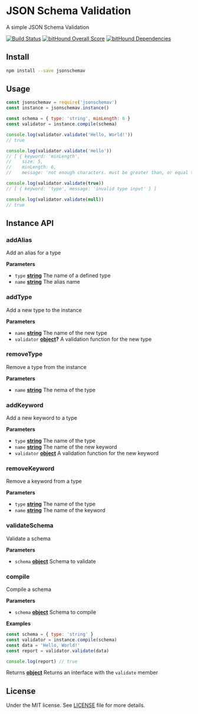 # JSON Schema Validation

A simple JSON Schema Validation

[![Build Status](https://travis-ci.org/demsking/jsonschemav.svg?branch=master)](https://travis-ci.org/demsking/jsonschemav) [![bitHound Overall Score](https://www.bithound.io/github/demsking/jsonschemav/badges/score.svg)](https://www.bithound.io/github/demsking/jsonschemav) [![bitHound Dependencies](https://www.bithound.io/github/demsking/jsonschemav/badges/dependencies.svg)](https://www.bithound.io/github/demsking/jsonschemav/master/dependencies/npm)

## Install

```sh
npm install --save jsonschemav
```

## Usage

```javascript
const jsonschemav = require('jsonschemav')
const instance = jsonschemav.instance()

const schema = { type: 'string', minLength: 6 }
const validator = instance.compile(schema)

console.log(validator.validate('Hello, World!'))
// true

console.log(validator.validate('Hello'))
// [ { keyword: 'minLength',
//    size: 5,
//    minLength: 6,
//    message: 'not enough characters. must be greater than, or equal to, 6' } ]

console.log(validator.validate(true)) 
// [ { keyword: 'type', message: 'invalid type input' } ]

console.log(validator.validate(null))
// true
```

## Instance API

<!-- Generated by documentation.js. Update this documentation by updating the source code. -->

### addAlias

Add an alias for a type

**Parameters**

-   `type` **[string](https://developer.mozilla.org/en-US/docs/Web/JavaScript/Reference/Global_Objects/String)** The name of a defined type
-   `name` **[string](https://developer.mozilla.org/en-US/docs/Web/JavaScript/Reference/Global_Objects/String)** The alias name

### addType

Add a new type to the instance

**Parameters**

-   `name` **[string](https://developer.mozilla.org/en-US/docs/Web/JavaScript/Reference/Global_Objects/String)** The name of the new type
-   `validator` **[object](https://developer.mozilla.org/en-US/docs/Web/JavaScript/Reference/Global_Objects/Object)?** A validation function for the new type

### removeType

Remove a type from the instance

**Parameters**

-   `name` **[string](https://developer.mozilla.org/en-US/docs/Web/JavaScript/Reference/Global_Objects/String)** The nema of the type

### addKeyword

Add a new keyword to a type

**Parameters**

-   `type` **[string](https://developer.mozilla.org/en-US/docs/Web/JavaScript/Reference/Global_Objects/String)** The name of the type
-   `name` **[string](https://developer.mozilla.org/en-US/docs/Web/JavaScript/Reference/Global_Objects/String)** The name of the new keyword
-   `validator` **[object](https://developer.mozilla.org/en-US/docs/Web/JavaScript/Reference/Global_Objects/Object)** A validation function for the new keyword

### removeKeyword

Remove a keyword from a type

**Parameters**

-   `type` **[string](https://developer.mozilla.org/en-US/docs/Web/JavaScript/Reference/Global_Objects/String)** The name of the type
-   `name` **[string](https://developer.mozilla.org/en-US/docs/Web/JavaScript/Reference/Global_Objects/String)** The name of the keyword

### validateSchema

Validate a schema

**Parameters**

-   `schema` **[object](https://developer.mozilla.org/en-US/docs/Web/JavaScript/Reference/Global_Objects/Object)** Schema to validate

### compile

Compile a schema

**Parameters**

-   `schema` **[object](https://developer.mozilla.org/en-US/docs/Web/JavaScript/Reference/Global_Objects/Object)** Schema to compile

**Examples**

```javascript
const schema = { type: 'string' }
const validator = instance.compile(schema)
const data = 'Hello, World!'
const report = validator.validate(data)

console.log(report) // true
```

Returns **[object](https://developer.mozilla.org/en-US/docs/Web/JavaScript/Reference/Global_Objects/Object)** Returns an interface with the `validate` member

## License

Under the MIT license. See [LICENSE](https://github.com/demsking/jsonschemav/blob/master/LICENSE) file for more details.
